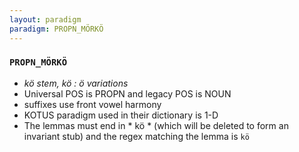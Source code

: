 ```yaml
---
layout: paradigm
paradigm: PROPN_MÖRKÖ
---
```

### ` PROPN_MÖRKÖ `

* _kö stem, kö : ö variations_
* Universal POS is PROPN and legacy POS is NOUN
* suffixes use front vowel harmony
* KOTUS paradigm used in their dictionary is 1-D
* The lemmas must end in * kö * (which will be deleted to form an invariant stub) and the regex matching the lemma is ` kö `
